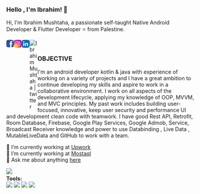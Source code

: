### Hello , I'm Ibrahim! 👋 

Hi, I'm Ibrahim Mushtaha, a passionate self-taught Native Android Developer & Flutter Developer ⭐ from Palestine.

<a href="https://www.facebook.com/ibrahim.mushtaha2/" rel="nofollow">
<img align="left" alt="Ibrahim Mushtaha | Facebook" width="20px" src="https://github.com/alfayedoficial/alfayedoficial/raw/master/005-facebook.png?raw=true" style="max-width:100%;">
  </a>
  <a href="https://www.instagram.com/ix.ibrahim7/" rel="nofollow">
  <img align="left" alt="Ibrahim Mushtaha | Instagram " width="21px" src="https://github.com/alfayedoficial/alfayedoficial/raw/master/003-instagram.png?raw=true" style="max-width:100%;">
</a>
<a href="https://www.linkedin.com/in/ibrahimmushtaha/" rel="nofollow">
  <img align="left" alt="Ibrahim Mushtaha | LinkedIn " width="21px" src="https://github.com/alfayedoficial/alfayedoficial/raw/master/006-linkedin.png?raw=true" style="max-width:100%;">
</a>

<a href="https://twitter.com/IbrahimMushtah2" rel="nofollow">
  <img align="left" alt="Ibrahim Mushtaha | twitter " width="21px" src="https://user-images.githubusercontent.com/41232970/101995968-ef46e200-3cd6-11eb-82c9-2f9cf297dfe1.png" style="max-width:100%;">
</a><br>


### OBJECTIVE 

I'm an android developer kotlin & java with experience of working on a variety of projects and I have a great ambition to continue developing my skills and aspire to work in a collaborative environment. I work on all aspects of the development lifecycle, applying my knowledge of OOP, MVVM, and MVC principles. My past work includes building user-focused, innovative, keep user security and performance UI and development clean code with teamwork. I have good Rest API, Retrofit, Room Database, Firebase, Google Play Services, Google Admob, Service, Broadcast Receiver knowledge and power to use Databinding , Live Data , MutableLiveData and GitHub to work with a team.

🔭 I’m currently working at <a href="https://www.upwork.com/fl/ibrahimmushtaha" rel="nofollow">Upwork</a><br>
🔭 I’m currently working at <a href="https://mostaql.com/u/Ibrahim_Mushtah" rel="nofollow">Mostaql</a><br>
💬 Ask me about anything <a href="https://github.com/Ibrahim-Mushtaha/Ibrahim-Mushtaha/issues" rel="nofollow">here</a><br>

<p>
<a target="_blank" rel="noopener noreferrer" href="https://camo.githubusercontent.com/e033af6f27b20a3471644206df38968dbd71b3880917f9050b4ffde6ce13a3c9/68747470733a2f2f6769746875622d726561646d652d73746174732e76657263656c2e6170702f6170693f757365726e616d653d616c66617965646f66696369616c2673686f775f69636f6e733d74727565267468656d653d6461726b26686964655f626f726465723d747275652669636f6e5f636f6c6f723d666666"><img src="https://github-readme-stats.vercel.app/api?username=Ibrahim-Mushtaha&&show_icons=true&title_color=ffffff&icon_color=bb2acf&text_color=daf7dc&bg_color=151515"></a>
<br>
<strong>Tools:</strong><br>
<code><a target="_blank" rel="noopener noreferrer" href="https://camo.githubusercontent.com/4941fcc9ec67c9140a88ae371985ae06d62e1cdfa781ebf342a77b27ca3a9d46/68747470733a2f2f322e62702e626c6f6773706f742e636f6d2f2d747a6d317477595f454e4d2f586c43527549305a6b52492f41414141414141414f736f2f426d4e4f55414e5857787763357677736c4e773357706a72446c67733950757751434c63424741735948512f73313630302f706173746564253242696d616765253242302e706e67"><img height="30" src="https://camo.githubusercontent.com/4941fcc9ec67c9140a88ae371985ae06d62e1cdfa781ebf342a77b27ca3a9d46/68747470733a2f2f322e62702e626c6f6773706f742e636f6d2f2d747a6d317477595f454e4d2f586c43527549305a6b52492f41414141414141414f736f2f426d4e4f55414e5857787763357677736c4e773357706a72446c67733950757751434c63424741735948512f73313630302f706173746564253242696d616765253242302e706e67" data-canonical-src="https://2.bp.blogspot.com/-tzm1twY_ENM/XlCRuI0ZkRI/AAAAAAAAOso/BmNOUANXWxwc5vwslNw3WpjrDlgs9PuwQCLcBGAsYHQ/s1600/pasted%2Bimage%2B0.png" style="max-width:100%;"></a></code>
<code><a target="_blank" rel="noopener noreferrer" href="https://camo.githubusercontent.com/2327c7adb8cca47b175c1f54a2ebdb2048f495346692b6046fa4724c8c753101/68747470733a2f2f7777772e61706b6d6972726f722e636f6d2f77702d636f6e74656e742f75706c6f6164732f323032302f30362f39312f356565383561643366326134312e706e67"><img height="30" src="https://camo.githubusercontent.com/2327c7adb8cca47b175c1f54a2ebdb2048f495346692b6046fa4724c8c753101/68747470733a2f2f7777772e61706b6d6972726f722e636f6d2f77702d636f6e74656e742f75706c6f6164732f323032302f30362f39312f356565383561643366326134312e706e67" data-canonical-src="https://www.apkmirror.com/wp-content/uploads/2020/06/91/5ee85ad3f2a41.png" style="max-width:100%;"></a></code>
<code><a target="_blank" rel="noopener noreferrer" href="https://camo.githubusercontent.com/f0cef5b78c20a9bb9261ead8dbc828917732e6830f1a2a75172e4c8d0caf9201/68747470733a2f2f63646e2e706978616261792e636f6d2f70686f746f2f323031352f31312f32372f31302f35352f70686f746f73686f702d313036353239365f3936305f3732302e6a7067"><img height="30" src="https://camo.githubusercontent.com/f0cef5b78c20a9bb9261ead8dbc828917732e6830f1a2a75172e4c8d0caf9201/68747470733a2f2f63646e2e706978616261792e636f6d2f70686f746f2f323031352f31312f32372f31302f35352f70686f746f73686f702d313036353239365f3936305f3732302e6a7067" data-canonical-src="https://cdn.pixabay.com/photo/2015/11/27/10/55/photoshop-1065296_960_720.jpg" style="max-width:100%;"></a></code>
<code><a target="_blank" rel="noopener noreferrer" href="https://camo.githubusercontent.com/938040703e25f988b487b166b8631ce258cd894bf7547e961536e8a4adf0d959/68747470733a2f2f75706c6f61642e77696b696d656469612e6f72672f77696b6970656469612f636f6d6d6f6e732f7468756d622f662f66622f41646f62655f496c6c7573747261746f725f43435f69636f6e2e7376672f3132303070782d41646f62655f496c6c7573747261746f725f43435f69636f6e2e7376672e706e67"><img height="30" src="https://camo.githubusercontent.com/938040703e25f988b487b166b8631ce258cd894bf7547e961536e8a4adf0d959/68747470733a2f2f75706c6f61642e77696b696d656469612e6f72672f77696b6970656469612f636f6d6d6f6e732f7468756d622f662f66622f41646f62655f496c6c7573747261746f725f43435f69636f6e2e7376672f3132303070782d41646f62655f496c6c7573747261746f725f43435f69636f6e2e7376672e706e67" data-canonical-src="https://upload.wikimedia.org/wikipedia/commons/thumb/f/fb/Adobe_Illustrator_CC_icon.svg/1200px-Adobe_Illustrator_CC_icon.svg.png" style="max-width:100%;"></a></code></p>
